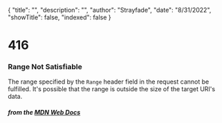 {
    "title": "",
    "description": "",
    "author": "Strayfade",
    "date": "8/31/2022",
    "showTitle": false,
    "indexed": false
}
# 416
### Range Not Satisfiable

The range specified by the `Range` header field in the request cannot be fulfilled. It's possible that the range is outside the size of the target URI's data.

#### *from the [MDN Web Docs](https://developer.mozilla.org/en-US/docs/Web/HTTP/Status)* 